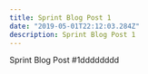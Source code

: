 ```yaml
---
title: Sprint Blog Post 1
date: "2019-05-01T22:12:03.284Z"
description: Sprint Blog Post 1
---
```


Sprint Blog Post #1dddddddd





